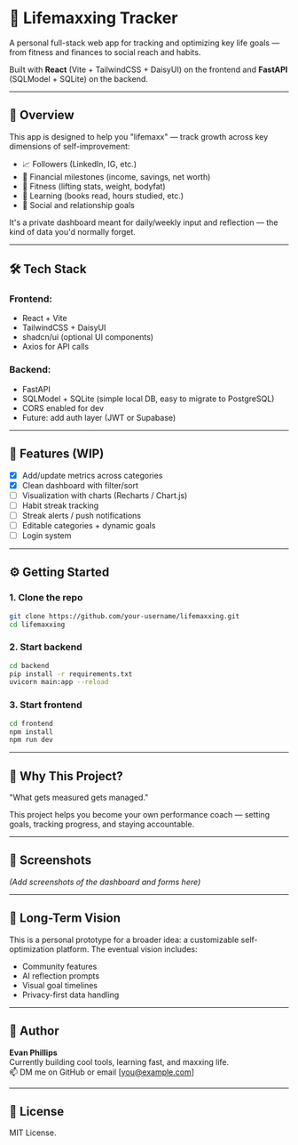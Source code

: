 # 🧠 Lifemaxxing Tracker

A personal full-stack web app for tracking and optimizing key life goals — from fitness and finances to social reach and habits.

Built with **React** (Vite + TailwindCSS + DaisyUI) on the frontend and **FastAPI** (SQLModel + SQLite) on the backend.

---

## 🚀 Overview

This app is designed to help you "lifemaxx" — track growth across key dimensions of self-improvement:
- 📈 Followers (LinkedIn, IG, etc.)
- 💸 Financial milestones (income, savings, net worth)
- 💪 Fitness (lifting stats, weight, bodyfat)
- 🧠 Learning (books read, hours studied, etc.)
- 🤝 Social and relationship goals

It's a private dashboard meant for daily/weekly input and reflection — the kind of data you'd normally forget.

---

## 🛠 Tech Stack

### Frontend:
- React + Vite
- TailwindCSS + DaisyUI
- shadcn/ui (optional UI components)
- Axios for API calls

### Backend:
- FastAPI
- SQLModel + SQLite (simple local DB, easy to migrate to PostgreSQL)
- CORS enabled for dev
- Future: add auth layer (JWT or Supabase)

---

## 🧩 Features (WIP)

- [x] Add/update metrics across categories
- [x] Clean dashboard with filter/sort
- [ ] Visualization with charts (Recharts / Chart.js)
- [ ] Habit streak tracking
- [ ] Streak alerts / push notifications
- [ ] Editable categories + dynamic goals
- [ ] Login system

---

## ⚙️ Getting Started

### 1. Clone the repo
```bash
git clone https://github.com/your-username/lifemaxxing.git
cd lifemaxxing
```

### 2. Start backend
```bash
cd backend
pip install -r requirements.txt
uvicorn main:app --reload
```

### 3. Start frontend
```bash
cd frontend
npm install
npm run dev
```

---

## 🌱 Why This Project?

"What gets measured gets managed."

This project helps you become your own performance coach — setting goals, tracking progress, and staying accountable.

---

## 📸 Screenshots

*(Add screenshots of the dashboard and forms here)*

---

## 🧠 Long-Term Vision

This is a personal prototype for a broader idea: a customizable self-optimization platform. The eventual vision includes:

- Community features
- AI reflection prompts
- Visual goal timelines
- Privacy-first data handling

---

## 🧊 Author

**Evan Phillips**  
Currently building cool tools, learning fast, and maxxing life.  
📫 DM me on GitHub or email [you@example.com]

---

## 📝 License

MIT License.
